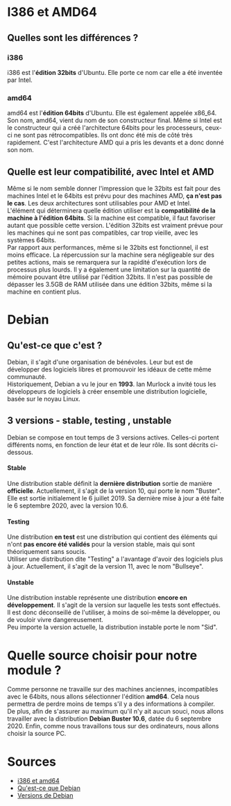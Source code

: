 # I386 et AMD64

## Quelles sont les différences ? 
### i386
i386 est l'__édition 32bits__ d'Ubuntu.
Elle porte ce nom car elle a été inventée par Intel.


### amd64
amd64 est l'__édition 64bits__ d'Ubuntu. Elle est également appelée x86_64.
Son nom, amd64, vient du nom de son constructeur final. Même si Intel est le constructeur qui a créé l'architecture 64bits pour les processeurs, ceux-ci ne sont pas rétrocompatibles. Ils ont donc été mis de côté très rapidement. C'est l'architecture AMD qui a pris les devants et a donc donné son nom.

## Quelle est leur compatibilité, avec Intel et AMD
Même si le nom semble donner l'impression que le 32bits est fait pour des machines Intel et le 64bits est prévu pour des machines AMD, __ça n'est pas le cas__.
Les deux architectures sont utilisables pour AMD et Intel.  
L'élément qui déterminera quelle édition utiliser est la __compatibilité de la machine à l'édition 64bits__. Si la machine est compatible, il faut favoriser autant que possible cette version. L'édition 32bits est vraiment prévue pour les machines qui ne sont pas compatibles, car trop vieille, avec les systèmes 64bits.  
Par rapport aux performances, même si le 32bits est fonctionnel, il est moins efficace. La répercussion sur la machine sera négligeable sur des petites actions, mais se remarquera sur la rapidité d'exécution lors de processus plus lourds.
Il y a également une limitation sur la quantité de mémoire pouvant être utilisé par l'édition 32bits. Il n'est pas possible de dépasser les 3.5GB de RAM utilisée dans une édition 32bits, même si la machine en contient plus.

# Debian
## Qu'est-ce que c'est ?

Debian, il s'agit d'une organisation de bénévoles. Leur but est de développer des logiciels libres et promouvoir les idéaux de cette même communauté.   
Historiquement, Debian a vu le jour en **1993**. Ian Murlock a invité tous les développeurs de logiciels à créer ensemble une distribution logicielle, basée sur le noyau Linux.  

## 3 versions - stable, testing , unstable
Debian se compose en tout temps de 3 versions actives. Celles-ci portent différents noms, en fonction de leur état et de leur rôle. Ils sont décrits ci-dessous.

#### Stable
Une distribution stable définit la **dernière distribution** sortie de manière **officielle**. Actuellement, il s'agit de la version 10, qui porte le nom "Buster".  
Elle est sortie initialement le 6 juillet 2019. Sa dernière mise à jour a été faite le 6 septembre 2020, avec la version 10.6.

#### Testing
Une distribution **en test** est une distribution qui contient des éléments qui n'ont **pas encore été validés** pour la version stable, mais qui sont théoriquement sans soucis.   
Utiliser une distribution dite "Testing" a l'avantage d'avoir des logiciels plus à jour. Actuellement, il s'agit de la version 11, avec le nom "Bullseye".

#### Unstable
Une distribution instable représente une distribution **encore en développement**. Il s'agit de la version sur laquelle les tests sont effectués.   
Il est donc déconseillé de l'utiliser, à moins de soi-même la développer, ou de vouloir vivre dangereusement.   
Peu importe la version actuelle, la distribution instable porte le nom "Sid".

# Quelle source choisir pour notre module ?
Comme personne ne travaille sur des machines anciennes, incompatibles avec le 64bits, nous allons sélectionner l'édition **amd64**. Cela nous permettra de perdre moins de temps s'il y a des informations à compiler.  
De plus, afin de s'assurer au maximum qu'il n'y ait aucun souci, nous allons travailler avec la distribution **Debian Buster 10.6**, datée du 6 septembre 2020.
Enfin, comme nous travaillons tous sur des ordinateurs, nous allons choisir la source PC.

# Sources
- [i386 et amd64](https://askubuntu.com/questions/54296/difference-between-the-i386-download-and-the-amd64)  
- [Qu'est-ce que Debian](https://www.debian.org/releases/stretch/mips/ch01s01.html.fr)  
- [Versions de Debian](https://www.debian.org/releases/index.fr.html)

